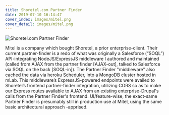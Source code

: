 ```yaml
---
title: Shoretel.com Partner Finder
date: 2019-07-10 16:14:47
cover_index: images/mitel.png
cover_detail: images/mitel.png
---
```


![Shoretel.com Partner Finder](/images/mitel.png)

Mitel is a company which bought Shoretel, a prior enterprise-client. Their current partner-finder is a redo of what was originally a Salesforce (“SOQL”) API-integrating NodeJS/ExpressJS middleware I authored and maintained (called from AJAX from the partner finder [AJAX-out], talked to Salesforce via SOQL on the back [SOQL-in]). The Partner Finder "middleware" also cached the data via heroku Scheduler, into a MongoDB cluster hosted in mLab. This middleware’s ExpressJS-powered endpoints were availed to Shoretel’s frontend partner-finder integration, utilizing CORS so as to make our Express routes available to AJAX from an existing enterprise-Drupal's calls from the Partner Finder's frontend. UI/feature-wise, the exact-same Partner Finder is presumably still in production use at Mitel, using the same basic architectural approach -apprised.
